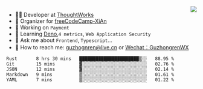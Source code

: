 <img align="right" src="https://github-readme-stats.vercel.app/api?username=guzhongren&show_icons=true&icon_color=805AD5&text_color=000&bg_color=ffffff&hide_title=true" />

- 👨‍💻  Developer at [ThoughtWorks](https://thoughtworks.com)
- 🏢 Organizer for [freeCodeCamp-XiAn](https://github.com/orgs/freeCodeCamp-XiAn)
- 🔭 Working on `Payment`
- 🌱 Learning [Deno](https://deno.land/),`4 metrics`,  `Web Application Security`
- 💬 Ask me about `Frontend`, `Typescript`...
- 🔎 How to reach me: [guzhognren@live.cn](guzhognren@live.cn) or [Wechat：GuzhongrenWX]()

<!--START_SECTION:waka-->
```text
Rust       8 hrs 30 mins   ██████████████████████▒░░   88.95 % 
Git        15 mins         ▓░░░░░░░░░░░░░░░░░░░░░░░░   02.76 % 
JSON       12 mins         ▓░░░░░░░░░░░░░░░░░░░░░░░░   02.14 % 
Markdown   9 mins          ▒░░░░░░░░░░░░░░░░░░░░░░░░   01.61 % 
YAML       7 mins          ▒░░░░░░░░░░░░░░░░░░░░░░░░   01.22 % 
```
<!--END_SECTION:waka-->

